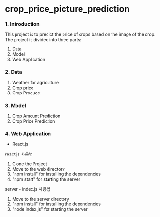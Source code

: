 # crop_price_picture_prediction

### 1. Introduction

This project is to predict the price of crops based on the image of the crop. The project is divided into three parts:

1. Data
2. Model
3. Web Application

### 2. Data

1. Weather for agriculture
2. Crop price
3. Crop Produce

### 3. Model

1. Crop Amount Prediction
2. Crop Price Prediction

### 4. Web Application

- React.js

react.js 사용법

1. Clone the Project
2. Move to the web directory
3. "npm install" for installing the dependencies
4. "npm start" for starting the server

server - index.js 사용법

1. Move to the server directory
2. "npm install" for installing the dependencies
3. "node index.js" for starting the server
